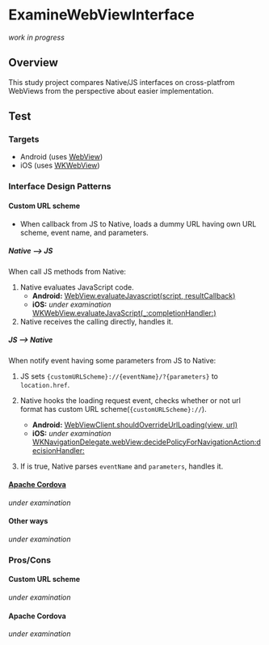 # ExamineWebViewInterface

*work in progress*

## Overview

This study project compares Native/JS interfaces on cross-platfrom WebViews from the perspective about easier implementation.

## Test

### Targets

* Android (uses [WebView](https://developer.android.com/reference/android/webkit/WebView.html))
* iOS (uses [WKWebView](https://developer.apple.com/documentation/webkit/wkwebview))

### Interface Design Patterns

#### Custom URL scheme

* When callback from JS to Native, loads a dummy URL having own URL scheme, event name, and parameters.

##### Native --> JS 

When call JS methods from Native:

1. Native evaluates JavaScript code.
    * **Android:**
    [WebView.evaluateJavascript(script, resultCallback)](https://goo.gl/DCbxP8)
    * **iOS:** *under examination*
    [WKWebView.evaluateJavaScript(_:completionHandler:)](https://developer.apple.com/documentation/webkit/wkwebview/1415017-evaluatejavascript)
2. Native receives the calling directly, handles it.


##### JS --> Native

When notify event having some parameters from JS to Native:

1. JS sets `{customURLScheme}://{eventName}/?{parameters}` to `location.href`.
2. Native hooks the loading request event, checks whether or not url format has custom URL scheme(`{customURLScheme}://`).
    * **Android:**
    [WebViewClient.shouldOverrideUrlLoading(view, url)](https://goo.gl/K16Yq8)
    * **iOS:** *under examination*
    [WKNavigationDelegate.webView:decidePolicyForNavigationAction:decisionHandler:](https://developer.apple.com/documentation/webkit/wknavigationdelegate/1455641-webview?language=objc)
    
3. If is true, Native parses `eventName` and `parameters`, handles it.


#### [Apache Cordova](https://cordova.apache.org/)

*under examination*

#### Other ways

*under examination*


### Pros/Cons

#### Custom URL scheme

*under examination*

#### Apache Cordova

*under examination*
